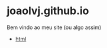 # joaolvj.github.io
Bem vindo ao meu site (ou algo assim)
- [html](https://www.jlvj.github.io/html_css)

